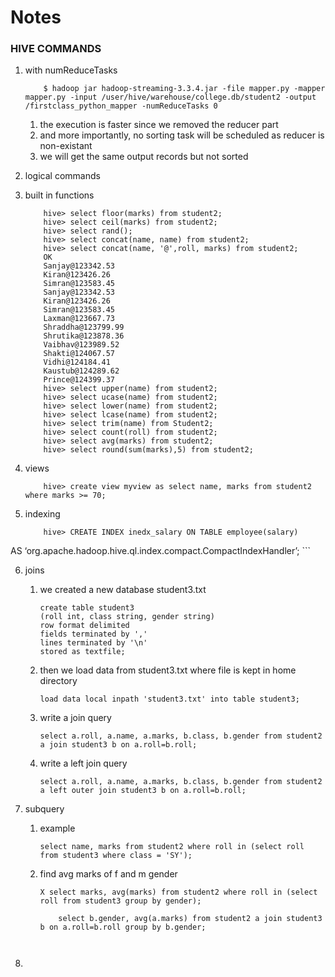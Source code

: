 # Notes

### HIVE COMMANDS

1. with numReduceTasks
	```
		$ hadoop jar hadoop-streaming-3.3.4.jar -file mapper.py -mapper mapper.py -input /user/hive/warehouse/college.db/student2 -output /firstclass_python_mapper -numReduceTasks 0
	``` 	
	1. the execution is faster since we removed the reducer part
	2. and more importantly, no sorting task will be scheduled as reducer is non-existant
	3. we will get the same output records but not sorted

2. logical commands
3. built in functions
	```
		hive> select floor(marks) from student2;
		hive> select ceil(marks) from student2;
		hive> select rand();
		hive> select concat(name, name) from student2;
		hive> select concat(name, '@',roll, marks) from student2;
		OK
		Sanjay@123342.53
		Kiran@123426.26
		Simran@123583.45
		Sanjay@123342.53
		Kiran@123426.26
		Simran@123583.45
		Laxman@123667.73
		Shraddha@123799.99
		Shrutika@123878.36
		Vaibhav@123989.52
		Shakti@124067.57
		Vidhi@124184.41
		Kaustub@124289.62
		Prince@124399.37
		hive> select upper(name) from student2;
		hive> select ucase(name) from student2;
		hive> select lower(name) from student2;
		hive> select lcase(name) from student2;
		hive> select trim(name) from Student2;
		hive> select count(roll) from student2;
		hive> select avg(marks) from student2;
		hive> select round(sum(marks),5) from student2;
	```
4. views 
	```
		hive> create view myview as select name, marks from student2 where marks >= 70;

	```
5. indexing
	```
		hive> CREATE INDEX inedx_salary ON TABLE employee(salary)
AS ‘org.apache.hadoop.hive.ql.index.compact.CompactIndexHandler’;
	```

6. joins
	1. we created a new database student3.txt
		```
		create table student3
		(roll int, class string, gender string)
		row format delimited
		fields terminated by ','
		lines terminated by '\n'
		stored as textfile;
		```
	2. then we load data from student3.txt where file is kept in home directory
		```
		load data local inpath 'student3.txt' into table student3;
		```
	3. write a join query
		```
		select a.roll, a.name, a.marks, b.class, b.gender from student2 a join student3 b on a.roll=b.roll;
		```
	4. write a left join query
		```
		select a.roll, a.name, a.marks, b.class, b.gender from student2 a left outer join student3 b on a.roll=b.roll;
		```

7. subquery
	1. example
		```
		select name, marks from student2 where roll in (select roll from student3 where class = 'SY');

		```
	2. find avg marks of f and m gender
		```
		X select marks, avg(marks) from student2 where roll in (select roll from student3 group by gender);

			select b.gender, avg(a.marks) from student2 a join student3 b on a.roll=b.roll group by b.gender;



		```
8. 
